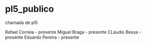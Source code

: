 # pl5_publico
chamada de pl5

Rafael Correia - presente
Miguel Braga - presente
CLáudio Bessa - presente
Eduardo Pereira - presente
